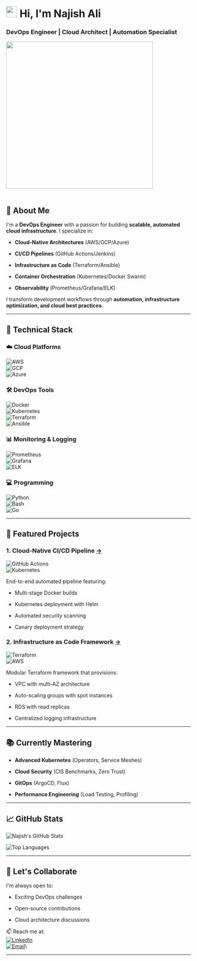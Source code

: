 # <img src="https://raw.githubusercontent.com/MartinHeinz/MartinHeinz/master/wave.gif" width="30px"> Hi, I'm Najish Ali
### **DevOps Engineer | Cloud Architect | Automation Specialist**

<img src="https://github.com/Anmol-Baranwal/Cool-GIFs-For-GitHub/assets/74038190/127d79d7-e59d-4aa8-bd18-63b89c666d95" width="400">
<br><br>

🚀 **About Me**
---------------

I'm a **DevOps Engineer** with a passion for building **scalable, automated cloud infrastructure**. I specialize in:

-   **Cloud-Native Architectures** (AWS/GCP/Azure)

-   **CI/CD Pipelines** (GitHub Actions/Jenkins)

-   **Infrastructure as Code** (Terraform/Ansible)

-   **Container Orchestration** (Kubernetes/Docker Swarm)

-   **Observability** (Prometheus/Grafana/ELK)

I transform development workflows through **automation, infrastructure optimization, and cloud best practices**.

* * * * *

🔧 **Technical Stack**
----------------------

### ☁️ **Cloud Platforms**

![AWS](https://img.shields.io/badge/AWS-FF9900?style=for-the-badge&logo=amazonaws&logoColor=white)\
![GCP](https://img.shields.io/badge/Google_Cloud-4285F4?style=for-the-badge&logo=google-cloud&logoColor=white)\
![Azure](https://img.shields.io/badge/Azure-0089D6?style=for-the-badge&logo=microsoft-azure&logoColor=white)

### 🛠️ **DevOps Tools**

![Docker](https://img.shields.io/badge/Docker-2496ED?style=for-the-badge&logo=docker&logoColor=white)\
![Kubernetes](https://img.shields.io/badge/Kubernetes-326CE5?style=for-the-badge&logo=kubernetes&logoColor=white)\
![Terraform](https://img.shields.io/badge/Terraform-7B42BC?style=for-the-badge&logo=terraform&logoColor=white)\
![Ansible](https://img.shields.io/badge/Ansible-EE0000?style=for-the-badge&logo=ansible&logoColor=white)

### 📊 **Monitoring & Logging**

![Prometheus](https://img.shields.io/badge/Prometheus-E6522C?style=for-the-badge&logo=prometheus&logoColor=white)\
![Grafana](https://img.shields.io/badge/Grafana-F46800?style=for-the-badge&logo=grafana&logoColor=white)\
![ELK](https://img.shields.io/badge/ELK-005571?style=for-the-badge&logo=elastic&logoColor=white)

### 💻 **Programming**

![Python](https://img.shields.io/badge/Python-3776AB?style=for-the-badge&logo=python&logoColor=white)\
![Bash](https://img.shields.io/badge/Bash-4EAA25?style=for-the-badge&logo=gnu-bash&logoColor=white)\
![Go](https://img.shields.io/badge/Go-00ADD8?style=for-the-badge&logo=go&logoColor=white)

* * * * *

🌟 **Featured Projects**
------------------------

### 1\. **Cloud-Native CI/CD Pipeline** [→](https://github.com/N176/nodejs-cicd-pipeline)

![GitHub Actions](https://img.shields.io/badge/GitHub_Actions-2088FF?style=for-the-badge&logo=github-actions&logoColor=white)\
![Kubernetes](https://img.shields.io/badge/Kubernetes-326CE5?style=for-the-badge&logo=kubernetes&logoColor=white)

End-to-end automated pipeline featuring:

-   Multi-stage Docker builds

-   Kubernetes deployment with Helm

-   Automated security scanning

-   Canary deployment strategy

### 2\. **Infrastructure as Code Framework** [→](https://github.com/N176/Two-Tier-Flaskapp)

![Terraform](https://img.shields.io/badge/Terraform-7B42BC?style=for-the-badge&logo=terraform&logoColor=white)\
![AWS](https://img.shields.io/badge/AWS-FF9900?style=for-the-badge&logo=amazonaws&logoColor=white)

Modular Terraform framework that provisions:

-   VPC with multi-AZ architecture

-   Auto-scaling groups with spot instances

-   RDS with read replicas

-   Centralized logging infrastructure

* * * * *

📚 **Currently Mastering**
--------------------------

-   **Advanced Kubernetes** (Operators, Service Meshes)

-   **Cloud Security** (CIS Benchmarks, Zero Trust)

-   **GitOps** (ArgoCD, Flux)

-   **Performance Engineering** (Load Testing, Profiling)

* * * * *

📈 **GitHub Stats**
-------------------

![Najish's GitHub Stats](https://github-readme-stats.vercel.app/api?username=Najish-Ali&show_icons=true&theme=radical)

![Top Languages](https://github-readme-stats.vercel.app/api/top-langs/?username=Najish-Ali&layout=compact&theme=nightowl)

* * * * *

🤝 **Let's Collaborate**
------------------------

I'm always open to:

-   Exciting DevOps challenges

-   Open-source contributions

-   Cloud architecture discussions

📫 Reach me at:\
[![LinkedIn](https://img.shields.io/badge/LinkedIn-0A66C2?style=for-the-badge&logo=linkedin&logoColor=white)](https://www.linkedin.com/in/sayyed-najish-ali-7b09a0257)\
[![Email](https://img.shields.io/badge/Email-EA4335?style=for-the-badge&logo=gmail&logoColor=white)](https://mailto:sayyednajishali@gmail.com/)\

* * * * *
